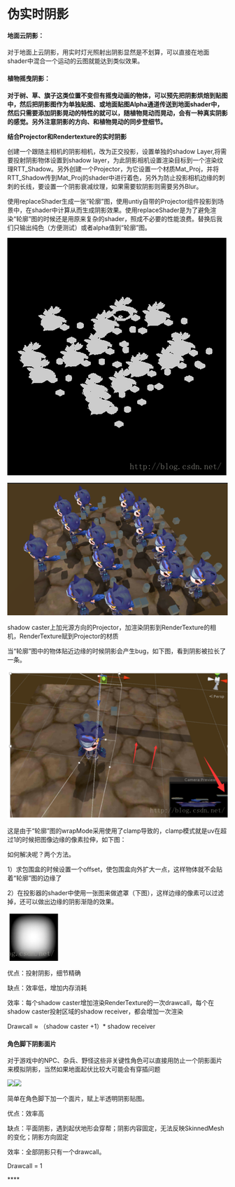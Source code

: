 # 伪实时阴影

#### 地面云阴影：

对于地面上云阴影，用实时灯光照射出阴影显然是不划算，可以直接在地面shader中混合一个运动的云图就能达到类似效果。

#### 植物摇曳阴影：

 ****对于树、草、旗子这类位置不变但有摇曳动画的物体，可以预先把阴影烘焙到贴图中，然后把阴影图作为单独贴图、或地面贴图Alpha通道传送到地面shader中，然后只需要添加阴影晃动的特性的就可以，随植物晃动而晃动，会有一种真实阴影的感觉。另外注意阴影的方向、和植物晃动的同步登细节**。**

 **结合Projector和Rendertexture的实时阴影**

创建一个跟随主相机的阴影相机，改为正交投影，设置单独的shadow Layer,将需要投射阴影物体设置到shadow layer，为此阴影相机设置渲染目标到一个渲染纹理RTT\_Shadow。另外创建一个Projector，为它设置一个材质Mat\_Proj，并将RTT\_Shadow传到Mat\_Proj的shader中进行着色，另外为防止投影相机边缘的刺刺的长线，要设置一个阴影衰减纹理，如果需要软阴影则需要另外Blur。

使用replaceShader生成一张“轮廓”图，使用untiy自带的Projector组件投影到场景中，在shader中计算从而生成阴影效果。使用replaceShader是为了避免渲染“轮廓”图的时候还是用原来复杂的shader，照成不必要的性能浪费。替换后我们只输出纯色（方便测试）或者alpha值到“轮廓”图。

![](../../.gitbook/assets/image%20%2843%29.png)

![](../../.gitbook/assets/image%20%2851%29.png)

shadow caster上加光源方向的Projector，加渲染阴影到RenderTexture的相机，RenderTexture赋到Projector的材质

当“轮廓”图中的物体贴近边缘的时候阴影会产生bug，如下图，看到阴影被拉长了一条。

![](../../.gitbook/assets/image%20%2845%29.png)

这是由于“轮廓”图的wrapMode采用使用了clamp导致的，clamp模式就是uv在超过1的时候把图像边缘的像素拉伸，如下图：

如何解决呢？两个方法。

1）求包围盒的时候设置一个offset，使包围盒向外扩大一点，这样物体就不会贴着“轮廓”图的边缘了

2）在投影器的shader中使用一张图来做遮罩（下图），这样边缘的像素可以过滤掉，还可以做出边缘的阴影渐隐的效果。

![](../../.gitbook/assets/image%20%2848%29.png)

优点：投射阴影，细节精确

缺点：效率低，增加内存消耗

效率：每个shadow caster增加渲染RenderTexture的一次drawcall，每个在shadow caster投射区域的shadow receiver，都会增加一次渲染

Drawcall ≈ （shadow caster +1）\* shadow receiver

####  **角色脚下阴影面片**

  
对于游戏中的NPC、杂兵、野怪这些非关键性角色可以直接用防止一个阴影面片来模拟阴影，当然如果地面起伏比较大可能会有穿插问题

![](http://km.oa.com/files/photos/pictures/201707/1499402769_23_w600_h400.png)![](http://km.oa.com/articles/show/329935?from=iSearch) 

简单在角色脚下加一个面片，赋上半透明阴影贴图。

优点：效率高

缺点：平面阴影，遇到起伏地形会穿帮；阴影内容固定，无法反映SkinnedMesh的变化；阴影方向固定

效率：全部阴影只有一个drawcall。 

Drawcall = 1

\*\*\*\*

